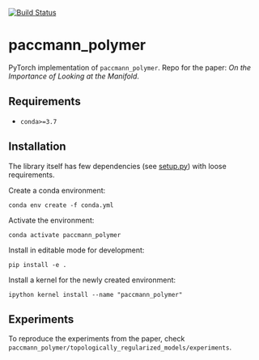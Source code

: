[![Build Status](https://travis.ibm.com/PaccMann/paccmann_polymer.svg?token=BoxDFQJLkgmss6yytwxe&branch=master)](https://travis.ibm.com/PaccMann/paccmann_polymer)
# paccmann_polymer

PyTorch implementation of `paccmann_polymer`. Repo for the paper:
*On the Importance of Looking at the Manifold*.

## Requirements

- `conda>=3.7`

## Installation

The library itself has few dependencies (see [setup.py](setup.py)) with loose requirements.

Create a conda environment:

```console
conda env create -f conda.yml
```

Activate the environment:

```console
conda activate paccmann_polymer
```

Install in editable mode for development:

```console
pip install -e .
```

Install a kernel for the newly created environment:

```console
ipython kernel install --name "paccmann_polymer"
```

## Experiments

To reproduce the experiments from the paper, check
`paccmann_polymer/topologically_regularized_models/experiments`.